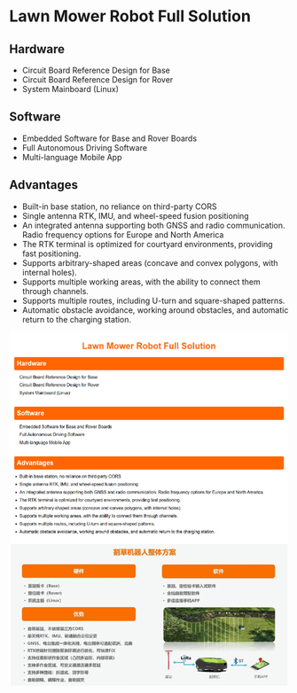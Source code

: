 # Lawn Mower Robot Full Solution

## Hardware
- Circuit Board Reference Design for Base
- Circuit Board Reference Design for Rover
- System Mainboard (Linux)

## Software
- Embedded Software for Base and Rover Boards
- Full Autonomous Driving Software
- Multi-language Mobile App

## Advantages
- Built-in base station, no reliance on third-party CORS
- Single antenna RTK, IMU, and wheel-speed fusion positioning
- An integrated antenna supporting both GNSS and radio communication. Radio frequency options for Europe and North America
- The RTK terminal is optimized for courtyard environments, providing fast positioning.
- Supports arbitrary-shaped areas (concave and convex polygons, with internal holes).
- Supports multiple working areas, with the ability to connect them through channels.
- Supports multiple routes, including U-turn and square-shaped patterns.
- Automatic obstacle avoidance, working around obstacles, and automatic return to the charging station.

![Detail Description](https://github.com/lguitech/open_micro_mower_ros/blob/main/mower.png)
